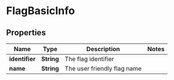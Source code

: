 # FlagBasicInfo

## Properties
Name | Type | Description | Notes
------------ | ------------- | ------------- | -------------
**identifier** | **String** | The flag identifier | 
**name** | **String** | The user friendly flag name | 
